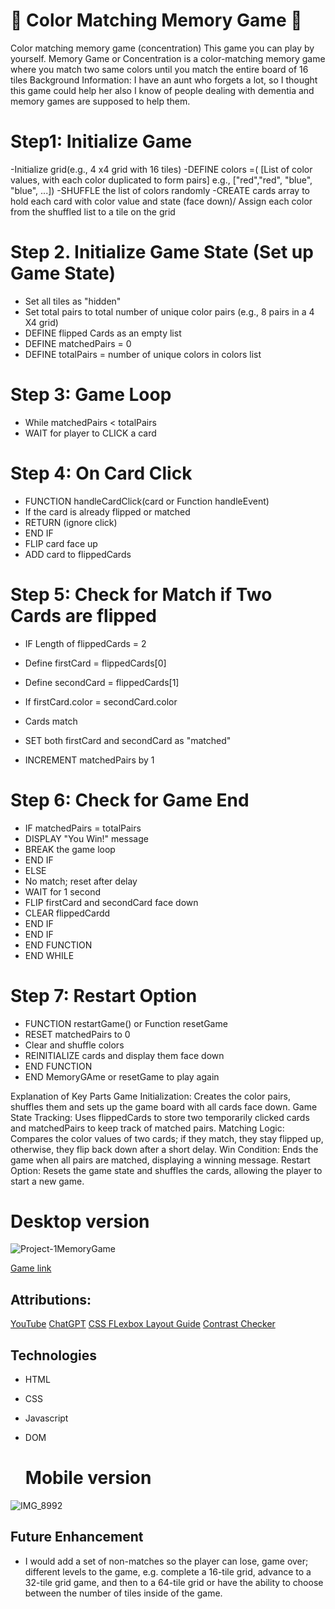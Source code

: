 # 🧩 Color Matching Memory Game 🧩

 Color matching memory game (concentration)
 This game you can play by yourself. 
 Memory Game or Concentration is a color-matching memory game where you match two same colors until you match the entire board of 16 tiles
 Background Information: I have an aunt who forgets a lot, so I thought this game could help her
 also I know of people dealing with dementia and memory games are supposed to help them.
 
 # Step1: Initialize Game
 -Initialize grid(e.g., 4 x4 grid with 16 tiles)
 -DEFINE colors =( [List of color values, with each color duplicated to form pairs] e.g., ["red","red", "blue", "blue", ...])
 -SHUFFLE the list of colors randomly
 -CREATE cards array to hold each card with color value and state (face down)/ Assign each color from the shuffled list to a tile on the grid

# Step 2. Initialize Game State (Set up Game State)
- Set all tiles as "hidden"
- Set total pairs to total number of unique color pairs (e.g., 8 pairs in a 4 X4 grid)
-  DEFINE flipped Cards as an empty list
-  DEFINE matchedPairs = 0
-  DEFINE totalPairs = number of unique colors in colors list

# Step 3: Game Loop
-  While matchedPairs < totalPairs
- WAIT for player to CLICK a card

# Step 4: On Card Click
- FUNCTION handleCardClick(card or Function handleEvent)
- If the card is already flipped or matched
- RETURN (ignore click)
- END IF
- FLIP card face up
- ADD card to flippedCards

# Step 5: Check for Match if Two Cards are flipped
- IF Length of flippedCards = 2
- Define firstCard = flippedCards[0]
- Define secondCard = flippedCards[1]

- If firstCard.color = secondCard.color
- Cards match
-  SET both firstCard and secondCard as "matched"
- INCREMENT matchedPairs by 1

# Step 6: Check for Game End
- IF matchedPairs = totalPairs
- DISPLAY "You Win!" message
 - BREAK the game loop
- END IF
- ELSE
- No match; reset after delay
 - WAIT for 1 second
- FLIP firstCard and secondCard face down
 - CLEAR flippedCardd
 - END IF
- END IF
- END FUNCTION
- END WHILE

 # Step 7: Restart Option
 - FUNCTION restartGame() or Function resetGame
 - RESET matchedPairs to 0
 - Clear and shuffle colors
 - REINITIALIZE cards and display them face down
 - END FUNCTION
 - END MemoryGAme or resetGame to play again

Explanation of Key Parts
Game Initialization: Creates the color pairs, shuffles them and sets up the game board with all cards face down.
Game State Tracking: Uses flippedCards to store two temporarily clicked cards and matchedPairs to keep track of matched pairs.
Matching Logic: Compares the color values of two cards; if they match, they stay flipped up, otherwise, they flip back down after a short delay.
Win Condition: Ends the game when all pairs are matched, displaying a winning message.
Restart Option: Resets the game state and shuffles the cards, allowing the player to start a new game.

# Desktop version
![Project-1MemoryGame](https://github.com/user-attachments/assets/5f9a3a17-7e53-4657-949f-f3458a5fe878)


[Game link](https://francinehouston.github.io/color-matching-memory-game/)


## Attributions: 
[YouTube](https://www.youtube.com/watch?v=bznJPt4t_4s)
[ChatGPT](https://chatgpt.com)
[CSS FLexbox Layout Guide](https://css-tricks.com/snippets/css/a-guide-to-flexbox/#aa-examples)
[Contrast Checker](https://webaim.org/resources/contrastchecker/?fcolor=E4C4ED&bcolor=000000)

## Technologies
- HTML
- CSS
- Javascript
- DOM

  # Mobile version
![IMG_8992](https://github.com/user-attachments/assets/f24e7830-55ff-4d6f-a616-001177e0d81c)


## Future Enhancement
- I would add a set of non-matches so the player can lose, game over; different levels to the game, e.g. complete a 16-tile grid, advance to a 32-tile grid game, and then to a 64-tile grid or have the ability to choose between the number of tiles inside of the game. 
